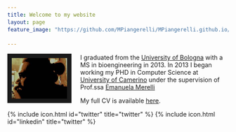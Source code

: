 ```yaml
---
title: Welcome to my website
layout: page
feature_image: "https://github.com/MPiangerelli/MPiangerelli.github.io/blob/master/marco_copia.jpg"

---
```




<img src="marco_copia.jpg" style="width:25%; border:10px solid; margin-right: 20px" align="left">

I graduated from the [University of Bologna](https://www.unibo.it) with a MS in bioengineering in 2013. In 2013 I began working my PHD in Computer Science at [University of Camerino](https://computerscience.unicam.it) under the supervision of Prof.ssa [Emanuela Merelli](http://www.emanuelamerelli.eu)



My full CV is available [here](europasscv_en.pdf).

{% include icon.html id="twitter" title="twitter" %} {% include icon.html id="linkedin" title="twitter" %}


